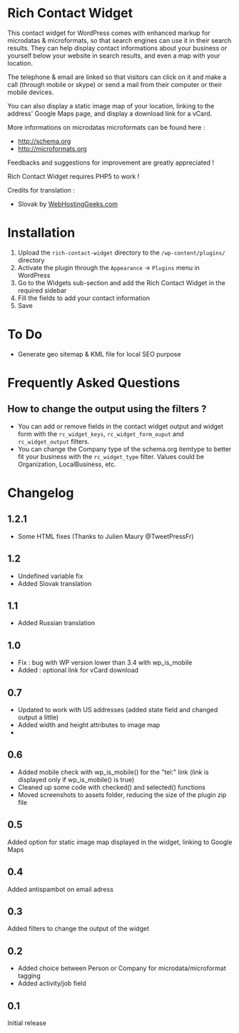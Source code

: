 # Rich Contact Widget

This contact widget for WordPress comes with enhanced markup for microdatas & microformats, so that search engines can use it in their search results. They can help display contact informations about your business or yourself below your website in search results, and even a map with your location.

The telephone & email are linked so that visitors can click on it and make a call (through mobile or skype) or send a mail from their computer or their mobile devices.

You can also display a static image map of your location, linking to the address' Google Maps page, and display a download link for a vCard.

More informations on microdatas microformats can be found here :

*   http://schema.org
*   http://microformats.org

Feedbacks and suggestions for improvement are greatly appreciated !

Rich Contact Widget requires PHP5 to work !

Credits for translation :

* Slovak by <a href="http://webhostinggeeks.com/blog/">WebHostingGeeks.com</a>

# Installation

1. Upload the `rich-contact-widget` directory to the `/wp-content/plugins/` directory
2. Activate the plugin through the `Appearance` -> `Plugins` menu in WordPress
3. Go to the Widgets sub-section and add the Rich Contact Widget in the required sidebar
4. Fill the fields to add your contact information
5. Save

# To Do
* Generate geo sitemap & KML file for local SEO purpose

# Frequently Asked Questions

## How to change the output using the filters ?

*   You can add or remove fields in the contact widget output and widget form with the `rc_widget_keys`, `rc_widget_form_ouput` and `rc_widget_output` filters.
*   You can change the Company type of the schema.org itemtype to better fit your business with the `rc_widget_type` filter. Values could be Organization, LocalBusiness, etc.

# Changelog

## 1.2.1
* Some HTML fixes (Thanks to Julien Maury @TweetPressFr)

## 1.2
* Undefined variable fix
* Added Slovak translation

## 1.1
* Added Russian translation

## 1.0
* Fix : bug with WP version lower than 3.4 with wp_is_mobile
* Added : optional link for vCard download

## 0.7
* Updated to work with US addresses (added state field and changed output a little)
* Added width and height attributes to image map
* 
## 0.6
* Added mobile check with wp_is_mobile() for the "tel:" link (link is displayed only if wp_is_mobile() is true)
* Cleaned up some code with checked() and selected() functions
* Moved screenshots to assets folder, reducing the size of the plugin zip file

## 0.5
Added option for static image map displayed in the widget, linking to Google Maps

## 0.4
Added antispambot on email adress

## 0.3
Added filters to change the output of the widget

## 0.2
* Added choice between Person or Company for microdata/microformat tagging
* Added activity/job field

## 0.1
Initial release
